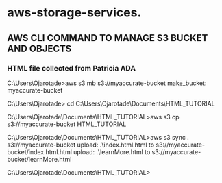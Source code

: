 # aws-storage-services.
## AWS CLI COMMAND TO MANAGE S3 BUCKET AND OBJECTS
### HTML file collected from Patricia ADA

C:\Users\Ojarotade>aws s3 mb s3://myaccurate-bucket
make_bucket: myaccurate-bucket

C:\Users\Ojarotade> cd C:\Users\Ojarotade\Documents\HTML_TUTORIAL

C:\Users\Ojarotade\Documents\HTML_TUTORIAL>aws s3 cp s3://myaccurate-bucket HTML_TUTORIAL

C:\Users\Ojarotade\Documents\HTML_TUTORIAL>aws s3 sync .  s3://myaccurate-bucket
upload: .\index.html.html to s3://myaccurate-bucket/index.html.html
upload: .\learnMore.html to s3://myaccurate-bucket/learnMore.html

C:\Users\Ojarotade\Documents\HTML_TUTORIAL>
